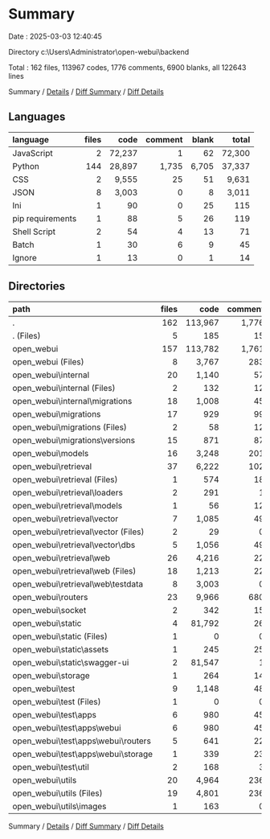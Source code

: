 # Summary

Date : 2025-03-03 12:40:45

Directory c:\\Users\\Administrator\\open-webui\\backend

Total : 162 files,  113967 codes, 1776 comments, 6900 blanks, all 122643 lines

Summary / [Details](details.md) / [Diff Summary](diff.md) / [Diff Details](diff-details.md)

## Languages
| language | files | code | comment | blank | total |
| :--- | ---: | ---: | ---: | ---: | ---: |
| JavaScript | 2 | 72,237 | 1 | 62 | 72,300 |
| Python | 144 | 28,897 | 1,735 | 6,705 | 37,337 |
| CSS | 2 | 9,555 | 25 | 51 | 9,631 |
| JSON | 8 | 3,003 | 0 | 8 | 3,011 |
| Ini | 1 | 90 | 0 | 25 | 115 |
| pip requirements | 1 | 88 | 5 | 26 | 119 |
| Shell Script | 2 | 54 | 4 | 13 | 71 |
| Batch | 1 | 30 | 6 | 9 | 45 |
| Ignore | 1 | 13 | 0 | 1 | 14 |

## Directories
| path | files | code | comment | blank | total |
| :--- | ---: | ---: | ---: | ---: | ---: |
| . | 162 | 113,967 | 1,776 | 6,900 | 122,643 |
| . (Files) | 5 | 185 | 15 | 49 | 249 |
| open_webui | 157 | 113,782 | 1,761 | 6,851 | 122,394 |
| open_webui (Files) | 8 | 3,767 | 283 | 930 | 4,980 |
| open_webui\\internal | 20 | 1,140 | 57 | 401 | 1,598 |
| open_webui\\internal (Files) | 2 | 132 | 12 | 40 | 184 |
| open_webui\\internal\\migrations | 18 | 1,008 | 45 | 361 | 1,414 |
| open_webui\\migrations | 17 | 929 | 99 | 257 | 1,285 |
| open_webui\\migrations (Files) | 2 | 58 | 12 | 28 | 98 |
| open_webui\\migrations\\versions | 15 | 871 | 87 | 229 | 1,187 |
| open_webui\\models | 16 | 3,248 | 201 | 840 | 4,289 |
| open_webui\\retrieval | 37 | 6,222 | 102 | 610 | 6,934 |
| open_webui\\retrieval (Files) | 1 | 574 | 18 | 108 | 700 |
| open_webui\\retrieval\\loaders | 2 | 291 | 1 | 42 | 334 |
| open_webui\\retrieval\\models | 1 | 56 | 12 | 20 | 88 |
| open_webui\\retrieval\\vector | 7 | 1,085 | 49 | 187 | 1,321 |
| open_webui\\retrieval\\vector (Files) | 2 | 29 | 0 | 14 | 43 |
| open_webui\\retrieval\\vector\\dbs | 5 | 1,056 | 49 | 173 | 1,278 |
| open_webui\\retrieval\\web | 26 | 4,216 | 22 | 253 | 4,491 |
| open_webui\\retrieval\\web (Files) | 18 | 1,213 | 22 | 245 | 1,480 |
| open_webui\\retrieval\\web\\testdata | 8 | 3,003 | 0 | 8 | 3,011 |
| open_webui\\routers | 23 | 9,966 | 680 | 2,234 | 12,880 |
| open_webui\\socket | 2 | 342 | 15 | 102 | 459 |
| open_webui\\static | 4 | 81,792 | 26 | 113 | 81,931 |
| open_webui\\static (Files) | 1 | 0 | 0 | 1 | 1 |
| open_webui\\static\\assets | 1 | 245 | 25 | 50 | 320 |
| open_webui\\static\\swagger-ui | 2 | 81,547 | 1 | 62 | 81,610 |
| open_webui\\storage | 1 | 264 | 14 | 50 | 328 |
| open_webui\\test | 9 | 1,148 | 48 | 198 | 1,394 |
| open_webui\\test (Files) | 1 | 0 | 0 | 1 | 1 |
| open_webui\\test\\apps | 6 | 980 | 45 | 160 | 1,185 |
| open_webui\\test\\apps\\webui | 6 | 980 | 45 | 160 | 1,185 |
| open_webui\\test\\apps\\webui\\routers | 5 | 641 | 22 | 97 | 760 |
| open_webui\\test\\apps\\webui\\storage | 1 | 339 | 23 | 63 | 425 |
| open_webui\\test\\util | 2 | 168 | 3 | 37 | 208 |
| open_webui\\utils | 20 | 4,964 | 236 | 1,116 | 6,316 |
| open_webui\\utils (Files) | 19 | 4,801 | 236 | 1,085 | 6,122 |
| open_webui\\utils\\images | 1 | 163 | 0 | 31 | 194 |

Summary / [Details](details.md) / [Diff Summary](diff.md) / [Diff Details](diff-details.md)